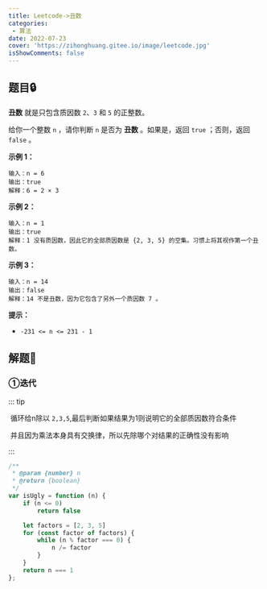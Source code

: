 ```yaml
---
title: Leetcode->丑数
categories: 
 - 算法
date: 2022-07-23
cover: 'https://zihonghuang.gitee.io/image/leetcode.jpg'
isShowComments: false
---
```


## 题目:lock:

**丑数** 就是只包含质因数 `2`、`3` 和 `5` 的正整数。

给你一个整数 `n` ，请你判断 `n` 是否为 **丑数** 。如果是，返回 `true` ；否则，返回 `false` 。

**示例 1：**

```
输入：n = 6
输出：true
解释：6 = 2 × 3
```

**示例 2：**

```
输入：n = 1
输出：true
解释：1 没有质因数，因此它的全部质因数是 {2, 3, 5} 的空集。习惯上将其视作第一个丑数。
```

**示例 3：**

```
输入：n = 14
输出：false
解释：14 不是丑数，因为它包含了另外一个质因数 7 。
```

**提示：**

- `-231 <= n <= 231 - 1`

## 解题:key:

### ①迭代

::: tip

​	循环给n除以 `2,3,5`,最后判断如果结果为1则说明它的全部质因数符合条件

​	并且因为乘法本身具有交换律，所以先除哪个对结果的正确性没有影响

:::

```javascript
/**
 * @param {number} n
 * @return {boolean}
 */
var isUgly = function (n) {
    if (n <= 0)
        return false

    let factors = [2, 3, 5]
    for (const factor of factors) {
        while (n % factor === 0) {
            n /= factor
        }
    }
    return n === 1
};
```

